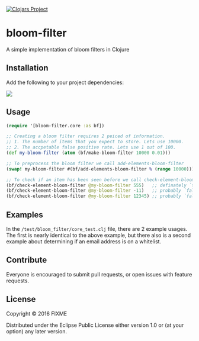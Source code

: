 [![Clojars Project](https://img.shields.io/clojars/v/org.clojars.erp12/bloom-filter.svg)](https://clojars.org/org.clojars.erp12/bloom-filter)

# bloom-filter

A simple implementation of bloom filters in Clojure


## Installation

Add the following to your project dependencies:

![](https://clojars.org/org.clojars.erp12/bloom-filter/latest-version.svg)

## Usage

```clj
(require '[bloom-filter.core :as bf])

;; Creating a bloom filter requires 2 peiced of information.
;; 1. The number of items that you expect to store. Lets use 10000.
;; 2. The accpetable false positive rate. Lets use 1 out of 100.
(def my-bloom-filter (atom (bf/make-bloom-filter 10000 0.01)))

;; To preprocess the bloom filter we call add-elements-bloom-filter
(swap! my-bloom-filter #(bf/add-elements-bloom-filter % (range 10000)))

;; To check if an item has been seen before we call check-element-bloom-filter
(bf/check-element-bloom-filter @my-bloom-filter 555)   ;; definately `true`
(bf/check-element-bloom-filter @my-bloom-filter -11)   ;; probably `false`
(bf/check-element-bloom-filter @my-bloom-filter 12345) ;; probably `false`

```

## Examples

In the `/test/bloom_filter/core_test.clj` file, there are 2 example usages. The first is nearly identical to the above example, but there also is a second example about determining if an email address is on a whitelist.


## Contribute

Everyone is encouraged to submit pull requests, or open issues with feature requests.

## License

Copyright © 2016 FIXME

Distributed under the Eclipse Public License either version 1.0 or (at
your option) any later version.

